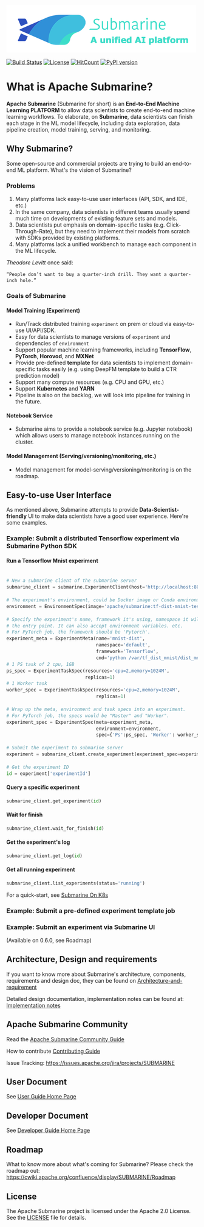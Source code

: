 <!---
  Licensed under the Apache License, Version 2.0 (the "License");
  you may not use this file except in compliance with the License.
  You may obtain a copy of the License at

   http://www.apache.org/licenses/LICENSE-2.0

  Unless required by applicable law or agreed to in writing, software
  distributed under the License is distributed on an "AS IS" BASIS,
  WITHOUT WARRANTIES OR CONDITIONS OF ANY KIND, either express or implied.
  See the License for the specific language governing permissions and
  limitations under the License. See accompanying LICENSE file.
-->



![color_logo_with_text](website/docs/assets/color_logo_with_text.png)

[![Build Status](https://travis-ci.org/apache/submarine.svg?branch=master)](https://travis-ci.org/apache/submarine) [![License](https://img.shields.io/badge/license-Apache%202-4EB1BA.svg)](https://www.apache.org/licenses/LICENSE-2.0.html)  [![HitCount](http://hits.dwyl.io/apache/submarine.svg)](http://hits.dwyl.io/apache/submarine) [![PyPI version](https://badge.fury.io/py/apache-submarine.svg)](https://badge.fury.io/py/apache-submarine)

# What is Apache Submarine?

**Apache Submarine** (Submarine for short) is an **End-to-End Machine Learning PLATFORM** to allow data scientists to create end-to-end machine learning workflows. To elaborate, on **Submarine**, data scientists can finish each stage in the ML model lifecycle, including data exploration, data pipeline creation, model training, serving, and monitoring.

## Why Submarine?

Some open-source and commercial projects are trying to build an end-to-end ML platform. What's the vision of Submarine?

### Problems

1) Many platforms lack easy-to-use user interfaces (API, SDK, and IDE, etc.)
2) In the same company, data scientists in different teams usually spend much time on developments of existing feature sets and models.
3) Data scientists put emphasis on domain-specific tasks (e.g. Click-Through-Rate), but they need to implement their models from scratch with SDKs provided by existing platforms.
4) Many platforms lack a unified workbench to manage each component in the ML lifecycle.

_Theodore Levitt_ once said:

```
“People don’t want to buy a quarter-inch drill. They want a quarter-inch hole.”
```

### Goals of Submarine

#### Model Training (Experiment)
- Run/Track distributed training `experiment` on prem or cloud via easy-to-use UI/API/SDK.
- Easy for data scientists to manage versions of `experiment` and dependencies of `environment`
- Support popular machine learning frameworks, including **TensorFlow**, **PyTorch**, **Horovod**, and **MXNet**
- Provide pre-defined **template** for data scientists to implement domain-specific tasks easily (e.g. using DeepFM template to build a CTR prediction model)
- Support many compute resources (e.g. CPU and GPU, etc.)
- Support **Kubernetes** and **YARN**
- Pipeline is also on the backlog, we will look into pipeline for training in the future.

#### Notebook Service

- Submarine aims to provide a notebook service (e.g. Jupyter notebook) which allows users to manage notebook instances running on the cluster.

#### Model Management (Serving/versioning/monitoring, etc.)

- Model management for model-serving/versioning/monitoring is on the roadmap.

## Easy-to-use User Interface

As mentioned above, Submarine attempts to provide **Data-Scientist-friendly** UI to make data scientists have a good user experience. Here're some examples.

### Example: Submit a distributed Tensorflow experiment via Submarine Python SDK

#### Run a Tensorflow Mnist experiment
```python

# New a submarine client of the submarine server
submarine_client = submarine.ExperimentClient(host='http://localhost:8080')

# The experiment's environment, could be Docker image or Conda environment based
environment = EnvironmentSpec(image='apache/submarine:tf-dist-mnist-test-1.0')

# Specify the experiment's name, framework it's using, namespace it will run in,
# the entry point. It can also accept environment variables. etc.
# For PyTorch job, the framework should be 'Pytorch'.
experiment_meta = ExperimentMeta(name='mnist-dist',
                                 namespace='default',
                                 framework='Tensorflow',
                                 cmd='python /var/tf_dist_mnist/dist_mnist.py --train_steps=100')
# 1 PS task of 2 cpu, 1GB
ps_spec = ExperimentTaskSpec(resources='cpu=2,memory=1024M',
                             replicas=1)
# 1 Worker task
worker_spec = ExperimentTaskSpec(resources='cpu=2,memory=1024M',
                                 replicas=1)

# Wrap up the meta, environment and task specs into an experiment.
# For PyTorch job, the specs would be "Master" and "Worker".
experiment_spec = ExperimentSpec(meta=experiment_meta,
                                 environment=environment,
                                 spec={'Ps':ps_spec, 'Worker': worker_spec})

# Submit the experiment to submarine server
experiment = submarine_client.create_experiment(experiment_spec=experiment_spec)

# Get the experiment ID
id = experiment['experimentId']

```

#### Query a specific experiment
```python
submarine_client.get_experiment(id)
```

#### Wait for finish

```python
submarine_client.wait_for_finish(id)
```

#### Get the experiment's log
```python
submarine_client.get_log(id)
```

#### Get all running experiment
```python
submarine_client.list_experiments(status='running')
```

For a quick-start, see [Submarine On K8s](docs/userdocs/k8s/README.md)


### Example: Submit a pre-defined experiment template job

### Example: Submit an experiment via Submarine UI

(Available on 0.6.0, see Roadmap)

## Architecture, Design and requirements

If you want to know more about Submarine's architecture, components, requirements and design doc, they can be found on [Architecture-and-requirement](docs/design/architecture-and-requirements.md)

Detailed design documentation, implementation notes can be found at: [Implementation notes](docs/design/implementation-notes.md)

## Apache Submarine Community

Read the [Apache Submarine Community Guide](./docs/community/README.md)

How to contribute [Contributing Guide](./docs/community/contributing.md)

Issue Tracking: https://issues.apache.org/jira/projects/SUBMARINE

## User Document

See [User Guide Home Page](docs/user-guide-home.md)

## Developer Document

See [Developer Guide Home Page](docs/development-guide-home.md)

## Roadmap

What to know more about what's coming for Submarine? Please check the roadmap out: https://cwiki.apache.org/confluence/display/SUBMARINE/Roadmap

## License

The Apache Submarine project is licensed under the Apache 2.0 License. See the [LICENSE](./LICENSE) file for details.
